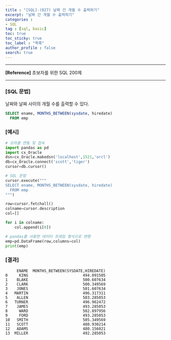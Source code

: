 ```yaml
---
title : "[SQL]-(027) 날짜 간 개월 수 출력하기"
excerpt: "날짜 간 개월 수 출력하기"
categories :
- SQL
tag : [sql, basic]
toc: true
toc_sticky: true
toc_label : "목록"
author_profile : false
search: true
---
```


---
**[Reference]** 초보자를 위한 SQL 200제

---
### [SQL 문법]
날짜와 날짜 사이의 개월 수를 출력할 수 있다.

```sql
SELECT ename, MONTHS_BETWEEN(sysdate, hiredate)
  FROM emp
```
### [예시]
```python
# 오라클 연동 및 접속
import pandas as pd
import cx_Oracle
dsn=cx_Oracle.makedsn('localhost',1521,'orcl')
db=cx_Oracle.connect('scott','tiger')
cursor=db.cursor()

# SQL 문법
cursor.execute("""
SELECT ename, MONTHS_BETWEEN(sysdate, hiredate)
  FROM emp
""")

row=cursor.fetchall()
colname=cursor.description
col=[]

for i in colname:
    col.append(i[0])

# pandas를 사용한 데이터 프레임 형식으로 변환
emp=pd.DataFrame(row,columns=col)
print(emp)
```
### [결과]
         ENAME  MONTHS_BETWEEN(SYSDATE,HIREDATE)
    0     KING                        494.091505
    1    BLAKE                        500.607634
    2    CLARK                        500.349569
    3    JONES                        501.607634
    4   MARTIN                        496.317311
    5    ALLEN                        503.285053
    6   TURNER                        496.962472
    7    JAMES                        493.285053
    8     WARD                        502.897956
    9     FORD                        493.285053
    10   SMITH                        505.349569
    11   SCOTT                        480.930214
    12   ADAMS                        480.156021
    13  MILLER                        492.285053
    
